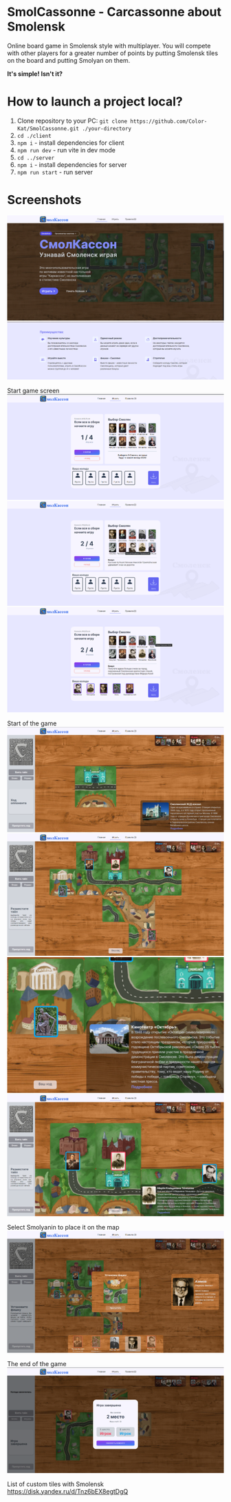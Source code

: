 # SmolCassonne - Carcassonne about Smolensk
Online board game in Smolensk style with multiplayer.
You will compete with other players for a greater number of points
by putting Smolensk tiles on the board and putting Smolyan on them.

**It's simple! Isn't it?**

# How to launch a project local?
1. Clone repository to your PC:
   `git clone https://github.com/Color-Kat/SmolCassonne.git ./your-directory`
2. `cd ./client`
3. `npm i` - install dependencies for client
4. `npm run dev` - run vite in dev mode
5. `cd ../server`
6. `npm i` - install dependencies for server
7. `npm run start` - run server

# Screenshots

![home-page](assets/readme-images/home-page.png)
![features](assets/readme-images/features.png)

Start game screen
![unit-selector](assets/readme-images/unit-selector.png)
![unit-selector-2](assets/readme-images/unit-selector-2.png)
![unit-selector-3](assets/readme-images/unit-selector-3.png)

Start of the game
![start](assets/readme-images/start.png)
![game](assets/readme-images/game.png)
![game-2](assets/readme-images/game-2.png)
![game-3](assets/readme-images/game-3.png)

Select Smolyanin to place it on the map
![unit](assets/readme-images/unit.png)

The end of the game
![game-over](assets/readme-images/game-over.png)


List of custom tiles with Smolensk
https://disk.yandex.ru/d/Tnz6bEX8egtDgQ
